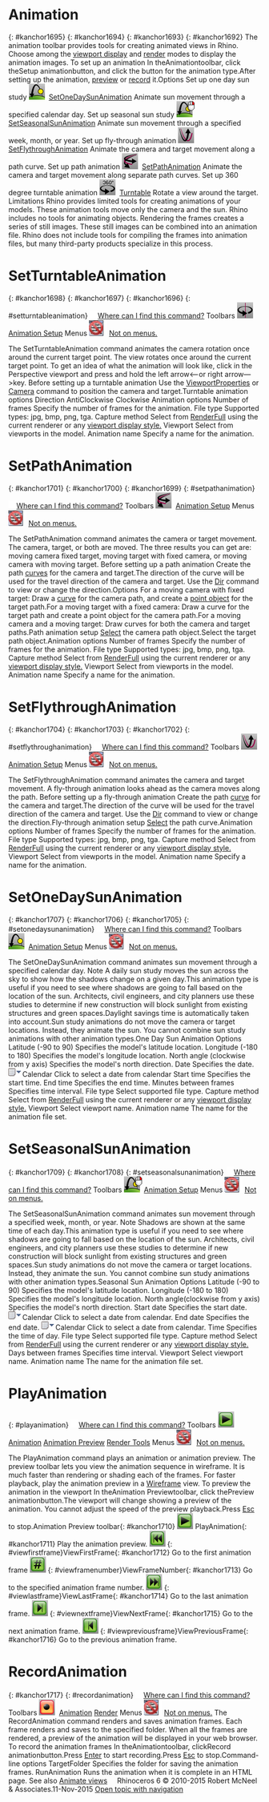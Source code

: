 ---
---


# Animation
{: #kanchor1695}
{: #kanchor1694}
{: #kanchor1693}
{: #kanchor1692}
The animation toolbar provides tools for creating animated views in Rhino.
Choose among the [viewport display](view-displaymode-options.html) and [render](render.html) modes to display the animation images.
To set up an animation
In theAnimationtoolbar, click theSetup animationbutton, and click the button for the animation type.After setting up the animation, [preview](#playanimation) or [record](#recordanimation) it.Options
Set up one day sun study
![images/setonedaysunanimation.png](images/setonedaysunanimation.png) [SetOneDaySunAnimation](#setonedaysunanimation) 
Animate sun movement through a specified calendar day.
Set up seasonal sun study
![images/setseasonalsunanimation.png](images/setseasonalsunanimation.png) [SetSeasonalSunAnimation](#setseasonalsunanimation) 
Animate sun movement through a specified week, month, or year.
Set up fly-through animation
![images/setflythroughanimation.png](images/setflythroughanimation.png) [SetFlythroughAnimation](#setflythroughanimation) 
Animate the camera and target movement along a path curve.
Set up path animation
![images/setpathanimation.png](images/setpathanimation.png) [SetPathAnimation](#setpathanimation) 
Animate the camera and target movement along separate path curves.
Set up 360 degree turntable animation
![images/turntable.png](images/turntable.png) [Turntable](turntable.html) 
Rotate a view around the target.
Limitations
Rhino provides limited tools for creating animations of your models. These animation tools move only the camera and the sun. Rhino includes no tools for animating objects.
Rendering the frames creates a series of still images. These still images can be combined into an animation file.
Rhino does not include tools for compiling the frames into animation files, but many third-party products specialize in this process.

# SetTurntableAnimation
{: #kanchor1698}
{: #kanchor1697}
{: #kanchor1696}
{: #setturntableanimation}
 [![images/transparent.gif](images/transparent.gif)Where can I find this command?](javascript:void(0);) Toolbars
![images/setturntableanimation.png](images/setturntableanimation.png) [Animation Setup](animation-setup-toolbar.html) 
Menus
![images/-no-menu-item.png](images/-no-menu-item.png) [Not on menus.](menuwhattodo.html) 

The SetTurntableAnimation command animates the camera rotation once around the current target point.
The view rotates once around the current target point. To get an idea of what the animation will look like, click in the Perspective viewport and press and hold the left arrow&lt;—or right arrow—&gt;key.
Before setting up a turntable animation
Use the [ViewportProperties](viewport.html) or [Camera](camera.html) command to position the camera and target.Turntable animation options
Direction
AntiClockwise
Clockwise
Animation options
Number of frames
Specify the number of frames for the animation.
File type
Supported types: jpg, bmp, png, tga.
Capture method
Select from [RenderFull](render.html) using the current renderer or any [viewport display style.](view-displaymode-options.html) 
Viewport
Select from viewports in the model.
Animation name
Specify a name for the animation.

# SetPathAnimation
{: #kanchor1701}
{: #kanchor1700}
{: #kanchor1699}
{: #setpathanimation}
 [![images/transparent.gif](images/transparent.gif)Where can I find this command?](javascript:void(0);) Toolbars
![images/setpathanimation.png](images/setpathanimation.png) [Animation Setup](animation-setup-toolbar.html) 
Menus
![images/-no-menu-item.png](images/-no-menu-item.png) [Not on menus.](menuwhattodo.html) 

The SetPathAnimation command animates the camera or target movement.
The camera, target, or both are moved. The three results you can get are: moving camera fixed target, moving target with fixed camera, or moving camera with moving target.
Before setting up a path animation
Create the path [curves](curve.html) for the camera and target.The direction of the curve will be used for the travel direction of the camera and target. Use the [Dir](dir.html) command to view or change the direction.Options
For a moving camera with fixed target:
Draw a [curve](sak-curve.html) for the camera path, and create a [point object](point.html) for the target path.For a moving target with a fixed camera:
Draw a curve for the target path and create a point object for the camera path.For a moving camera and a moving target:
Draw curves for both the camera and target paths.Path animation setup
 [Select](select-objects.html) the camera path object.Select the target path object.Animation options
Number of frames
Specify the number of frames for the animation.
File type
Supported types: jpg, bmp, png, tga.
Capture method
Select from [RenderFull](render.html) using the current renderer or any [viewport display style.](view-displaymode-options.html) 
Viewport
Select from viewports in the model.
Animation name
Specify a name for the animation.

# SetFlythroughAnimation
{: #kanchor1704}
{: #kanchor1703}
{: #kanchor1702}
{: #setflythroughanimation}
 [![images/transparent.gif](images/transparent.gif)Where can I find this command?](javascript:void(0);) Toolbars
![images/setflythroughanimation.png](images/setflythroughanimation.png) [Animation Setup](animation-setup-toolbar.html) 
Menus
![images/-no-menu-item.png](images/-no-menu-item.png) [Not on menus.](menuwhattodo.html) 

The SetFlythroughAnimation command animates the camera and target movement.
A fly-through animation looks ahead as the camera moves along the path.
Before setting up a fly-through animation
Create the path [curve](curve.html) for the camera and target.The direction of the curve will be used for the travel direction of the camera and target. Use the [Dir](dir.html) command to view or change the direction.Fly-through animation setup
 [Select](select-objects.html) the path curve.Animation options
Number of frames
Specify the number of frames for the animation.
File type
Supported types: jpg, bmp, png, tga.
Capture method
Select from [RenderFull](render.html) using the current renderer or any [viewport display style.](view-displaymode-options.html) 
Viewport
Select from viewports in the model.
Animation name
Specify a name for the animation.

# SetOneDaySunAnimation
{: #kanchor1707}
{: #kanchor1706}
{: #kanchor1705}
{: #setonedaysunanimation}
 [![images/transparent.gif](images/transparent.gif)Where can I find this command?](javascript:void(0);) Toolbars
![images/setonedaysunanimation.png](images/setonedaysunanimation.png) [Animation Setup](animation-setup-toolbar.html) 
Menus
![images/-no-menu-item.png](images/-no-menu-item.png) [Not on menus.](menuwhattodo.html) 

The SetOneDaySunAnimation command animates sun movement through a specified calendar day.
Note
A daily sun study moves the sun across the sky to show how the shadows change on a given day.This animation type is useful if you need to see where shadows are going to fall based on the location of the sun. Architects, civil engineers, and city planners use these studies to determine if new construction will block sunlight from existing structures and green spaces.Daylight savings time is automatically taken into account.Sun study animations do not move the camera or target locations. Instead, they animate the sun. You cannot combine sun study animations with other animation types.One Day Sun Animation Options
Latitude (-90 to 90)
Specifies the model's latitude location.
Longitude (-180 to 180)
Specifies the model's longitude location.
North angle (clockwise from y&#160;axis)
Specifies the model's north direction.
Date
Specifies the date.
![images/calendardrop.png](images/calendardrop.png)Calendar
Click to select a date from calendar
Start time
Specifies the start time.
End time
Specifies the end time.
Minutes between frames
Specifies time interval.
File type
Select supported file type.
Capture method
Select from [RenderFull](render.html) using the current renderer or any [viewport display style.](view-displaymode-options.html) 
Viewport
Select viewport name.
Animation name
The name for the animation file set.

# SetSeasonalSunAnimation
{: #kanchor1709}
{: #kanchor1708}
{: #setseasonalsunanimation}
 [![images/transparent.gif](images/transparent.gif)Where can I find this command?](javascript:void(0);) Toolbars
![images/setseasonalsunanimation.png](images/setseasonalsunanimation.png) [Animation Setup](animation-setup-toolbar.html) 
Menus
![images/-no-menu-item.png](images/-no-menu-item.png) [Not on menus.](menuwhattodo.html) 

The SetSeasonalSunAnimation command animates sun movement through a specified week, month, or year.
Note
Shadows are shown at the same time of each day.This animation type is useful if you need to see where shadows are going to fall based on the location of the sun. Architects, civil engineers, and city planners use these studies to determine if new construction will block sunlight from existing structures and green spaces.Sun study animations do not move the camera or target locations. Instead, they animate the sun. You cannot combine sun study animations with other animation types.Seasonal Sun Animation Options
Latitude (-90 to 90)
Specifies the model's latitude location.
Longitude (-180 to 180)
Specifies the model's longitude location.
North angle(clockwise from y&#160;axis)
Specifies the model's north direction.
Start date
Specifies the start date.
![images/calendardrop.png](images/calendardrop.png)Calendar
Click to select a date from calendar.
End date
Specifies the end date.
![images/calendardrop.png](images/calendardrop.png)Calendar
Click to select a date from calendar.
Time
Specifies the time of day.
File type
Select supported file type.
Capture method
Select from [RenderFull](render.html) using the current renderer or any [viewport display style.](view-displaymode-options.html) 
Days between frames
Specifies time interval.
Viewport
Select viewport name.
Animation name
The name for the animation file set.

# PlayAnimation
{: #playanimation}
 [![images/transparent.gif](images/transparent.gif)Where can I find this command?](javascript:void(0);) Toolbars
![images/playanimation.png](images/playanimation.png) [Animation](animation-toolbar.html)  [Animation Preview](animation-preview-toolbar.html)  [Render Tools](render-tools-toolbar.html) 
Menus
![images/-no-menu-item.png](images/-no-menu-item.png) [Not on menus.](menuwhattodo.html) 

The PlayAnimation command plays an animation or animation preview.
The preview toolbar lets you view the animation sequence in wireframe. It is much faster than rendering or shading each of the frames.
For faster playback, play the animation preview in a [Wireframe](view-displaymode-options.html#wireframe) view.
To preview the animation in the viewport
In theAnimation Previewtoolbar, click thePreview animationbutton.The viewport will change showing a preview of the animation. You cannot adjust the speed of the preview playback.Press [Esc](esc-key.html) to stop.Animation Preview toolbar{: #kanchor1710}
![images/playanimation.png](images/playanimation.png)PlayAnimation{: #kanchor1711}
Play the animation preview.
![images/viewfirstframe.png](images/viewfirstframe.png){: #viewfirstframe}ViewFirstFrame{: #kanchor1712}
Go to the first animation frame
![images/viewframenumber.png](images/viewframenumber.png){: #viewframenumber}ViewFrameNumber{: #kanchor1713}
Go to the specified animation frame number.
![images/viewlastframe.png](images/viewlastframe.png){: #viewlastframe}ViewLastFrame{: #kanchor1714}
Go to the last animation frame.
![images/viewnextframe.png](images/viewnextframe.png){: #viewnextframe}ViewNextFrame{: #kanchor1715}
Go to the next animation frame.
![images/viewpreviousframe.png](images/viewpreviousframe.png){: #viewpreviousframe}ViewPreviousFrame{: #kanchor1716}
Go to the previous animation frame.

# RecordAnimation
{: #kanchor1717}
{: #recordanimation}
 [![images/transparent.gif](images/transparent.gif)Where can I find this command?](javascript:void(0);) Toolbars
![images/recordanimation.png](images/recordanimation.png) [Animation](animation-toolbar.html)  [Render](render-tools-toolbar.html) 
Menus
![images/-no-menu-item.png](images/-no-menu-item.png) [Not on menus.](menuwhattodo.html) 
The RecordAnimation command renders and saves animation frames.
Each frame renders and saves to the specified folder. When all the frames are rendered, a preview of the animation will be displayed in your web browser.
To record the animation frames
In theAnimationtoolbar, clickRecord animationbutton.Press [Enter](enter-key.html) to start recording.Press [Esc](esc-key.html) to stop.Command-line options
TargetFolder
Specifies the folder for saving the animation frames.
RunAnimation
Runs the animation when it is complete in an HTML page.
See also
 [Animate views](sak-animation.html) 
&#160;
&#160;
Rhinoceros 6 © 2010-2015 Robert McNeel &amp; Associates.11-Nov-2015
 [Open topic with navigation](animation.html) 

